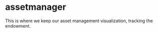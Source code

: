 assetmanager
============

This is where we keep our asset management visualization, tracking the endowment.
